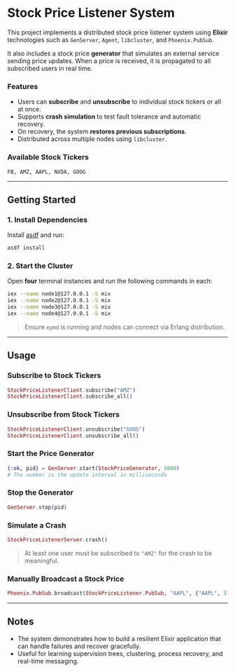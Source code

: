 # Stock Price Listener System

This project implements a distributed stock price listener system using **Elixir** technologies such as `GenServer`, `Agent`, `libcluster`, and `Phoenix.PubSub`.

It also includes a stock price **generator** that simulates an external service sending price updates. When a price is received, it is propagated to all subscribed users in real time.

### Features

* Users can **subscribe** and **unsubscribe** to individual stock tickers or all at once.
* Supports **crash simulation** to test fault tolerance and automatic recovery.
* On recovery, the system **restores previous subscriptions**.
* Distributed across multiple nodes using `libcluster`.

### Available Stock Tickers

```
FB, AMZ, AAPL, NVDA, GOOG
```

---

## Getting Started

### 1. Install Dependencies

Install [asdf](https://asdf-vm.com/) and run:

```bash
asdf install
```

### 2. Start the Cluster

Open **four** terminal instances and run the following commands in each:

```bash
iex --name node1@127.0.0.1 -S mix
iex --name node2@127.0.0.1 -S mix
iex --name node3@127.0.0.1 -S mix
iex --name node4@127.0.0.1 -S mix
```

> Ensure `epmd` is running and nodes can connect via Erlang distribution.

---

## Usage

### Subscribe to Stock Tickers

```elixir
StockPriceListenerClient.subscribe("AMZ")
StockPriceListenerClient.subscribe_all()
```

### Unsubscribe from Stock Tickers

```elixir
StockPriceListenerClient.unsubscribe("GOOG")
StockPriceListenerClient.unsubscribe_all()
```

### Start the Price Generator

```elixir
{:ok, pid} = GenServer.start(StockPriceGenerator, 5000)
# The number is the update interval in milliseconds
```

### Stop the Generator

```elixir
GenServer.stop(pid)
```

### Simulate a Crash

```elixir
StockPriceListenerServer.crash()
```

> At least one user must be subscribed to `"AMZ"` for the crash to be meaningful.

### Manually Broadcast a Stock Price

```elixir
Phoenix.PubSub.broadcast(StockPriceListener.PubSub, "AAPL", {"AAPL", 312.45})
```

---

## Notes

* The system demonstrates how to build a resilient Elixir application that can handle failures and recover gracefully.
* Useful for learning supervision trees, clustering, process recovery, and real-time messaging.
